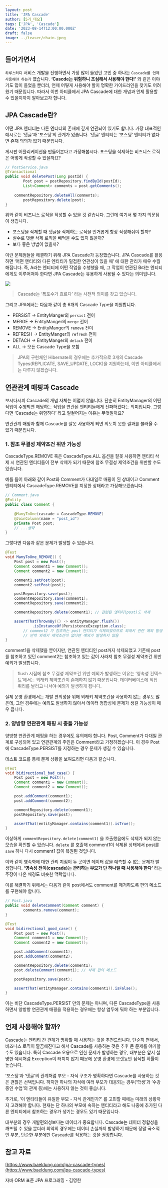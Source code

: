```yaml
---
layout: post
title: 'JPA Cascade'
author: [5기_테오]
tags: ['JPA', 'Cascade']
date: '2023-08-14T12:00:00.000Z'
draft: false
image: ../teaser/chain.jpeg
---
```


## 들어가면서

`하루스터디` 서비스 개발을 진행하면서 가장 많이 들었던 고민 중 하나는 `Cascade를 언제 사용해야 하는가` 였습니다. **‘Cascde는 위험하니 조심해서 사용해야 한다!’** 와 같은 이야기도 많이 들었을 뿐더러, 언제 어떻게 사용해야 할지 명확한 가이드라인을 찾기도 어려웠기 때문입니다. 따라서 이번 아티클에서 JPA Cascade에 대한 개념과 언제 활용할 수 있을지까지 알아보고자 합니다.

## JPA Cascade란?

어떤 JPA 엔티티는 다른 엔티티의 존재에 깊게 연관되어 있기도 합니다. 가장 대표적인 예시로는 ‘댓글’과 ‘포스팅’의 관계가 있습니다. ‘댓글’ 엔티티는 ‘포스팅’ 엔티티가 없다면 존재 의의가 없기 때문입니다.

게시판 어플리케이션을 만들어본다고 가정해봅시다. 포스팅을 삭제하는 비즈니스 로직은 어떻게 작성할 수 있을까요?

```java
// PostService.java
@Transactional
public void deletePost(Long postId) {
		Post post = postRepository.findById(postId);
		List<Comment> comments = post.getComments();
		
    commentRepository.deleteAll(comments);
		postRepository.delete(post);
}
```

위와 같이 비즈니스 로직을 작성할 수 있을 것 같습니다. 그런데 여기서 몇 가지 의문점이 생깁니다.

- 포스팅을 삭제할 때 댓글을 삭제하는 로직을 번거롭게 항상 작성해줘야 할까?
- 실수로 댓글 삭제 로직을 빼먹을 수도 있지 않을까?
- 보다 좋은 방법이 없을까?

이런 문제점들을 해결하기 위해 JPA Cascade가 등장했습니다. JPA Cascade를 활용하면 ‘어떤 엔티티와 다른 엔티티가 밀접한 연관성이 있을 때’ 에 대한 관리가 매우 수월해집니다. 즉, A라는 엔티티에 어떤 작업을 수행했을 때, 그 작업이 연관된 B라는 엔티티에게도 이루어져야 한다면 JPA Cascade는 유용하게 사용될 수 있다는 의미입니다.

<img src="../imges/2023-08-14-JPA_01.png">

> Cascade는 ‘폭포수가 흐르다’ 라는 사전적 의미를 갖고 있습니다.

그리고 JPA에서는 다음과 같이 총 6개의 Cascade Type을 지원합니다.

- PERSIST → EntityManger의 `persist` 전이
- MERGE → EntityManger의 `merge` 전이
- REMOVE → EntityManger의 `remove` 전이
- REFRESH → EntityManger의 `refresh` 전이
- DETACH → EntityManger의 `detach` 전이
- ALL → 모든 Cascade Type을 포함

> JPA의 구현체인 Hibernate의 경우에는 추가적으로 3개의 Cascade Types(REPLICATE, SAVE_UPDATE, LOCK)을 지원하는데, 이번 아티클에서는 다루지 않겠습니다.

## 연관관계 매핑과 Cascade

보시다시피 Cascade의 개념 자체는 어렵지 않습니다. 단순히 EntityManager의 어떤 작업이 수행되면 해당하는 작업을 연관된 엔티티들에게 전파하겠다는 의미입니다. 그렇다면 ‘Cascade는 위험하다’ 라고 일컬어지는 이유는 무엇일까요?

연관관계 매핑과 함께 Cascade를 잘못 사용하게 되면 의도치 못한 결과를 불러올 수 있기 때문입니다.

### 1. 참조 무결성 제약조건 위반 가능성

CascadeType.REMOVE 혹은 CascadeType.ALL 옵션을 잘못 사용하면 엔티티 삭제 시 연관된 엔티티들이 전부 삭제가 되기 때문에 참조 무결성 제약조건을 위반할 수도 있습니다.

예를 들어 아래와 같이 Post와 Comment가 다대일로 매핑이 된 상태이고 Comment 엔티티에서 CascadeType.REMOVE를 지정한 상태라고 가정해보겠습니다.

```java
// Comment.java
@Entity
public class Comment {
	
	@ManyToOne(cascade = CascadeType.REMOVE)
	@JoinColumn(name = "post_id")
	private Post post;
	// ...생략
}
```

그렇다면 다음과 같은 문제가 발생할 수 있습니다.

```java
@Test
void ManyToOne_REMOVE() {
    Post post = new Post();
    Comment comment1 = new Comment();
    Comment comment2 = new Comment();

    comment1.setPost(post);
    comment2.setPost(post);

    postRepository.save(post);
    commentRepository.save(comment1);
    commentRepository.save(comment2);

    commentRepository.delete(comment1); // 관련된 엔티티(post)도 삭제

    assertThatThrownBy(() -> entityManager.flush()) 
            .isInstanceOf(PersistenceException.class);
		// comment2 가 참조하는 post 엔티티가 삭제되었으므로 외래키 관련 예외 발생
		// 만약 외래키 제약조건이 없다면 예외가 발생하지 않음
}
```

comment1을 삭제했을 뿐이지만, 연관된 엔티티인 post까지 삭제되었고 기존에 post를 참조하고 있던 comment2는 참조하고 있는 값이 사라져 참조 무결성 제약조건 위반 예외가 발생합니다.

> flush 시점에 참조 무결성 제약조건 위반 예외가 발생하는 이유는 ‘영속성 컨텍스트’에서는 외래키 제약조건이 존재하지 않기 때문입니다. 데이터베이스에 직접 쿼리를 날리고 나서야 예외가 발생하게 됩니다.

실제 운영 환경에서는 개발 편의성을 위해 외래키 제약조건을 사용하지 않는 경우도 많은데, 그런 경우에는 예외도 발생하지 않아서 데이터 정합성에 문제가 생길 가능성이 매우 큽니다.

### 2. 양방향 연관관계 매핑 시 충돌 가능성

양방향 연관관계 매핑을 하는 경우에도 유의해야 합니다. Post, Comment가 다대일 관계로 구성되어 있고 연관관계의 주인은 Comment라고 가정하겠습니다. 이 경우 Post에 CascadeType.PERSIST를 지정하는 경우 문제가 생길 수 있습니다.

테스트 코드를 통해 문제 상황을 보여드리면 다음과 같습니다.

```java
@Test
void bidirectional_bad_case() {
    Post post = new Post();
    Comment comment1 = new Comment();
    Comment comment2 = new Comment();

    post.addComment(comment1);
    post.addComment(comment2);

    commentRepository.delete(comment1);
    postRepository.save(post);

    assertThat(entityManager.contains(comment1)).isTrue();
}
```

이상하게 `commentRepository.delete(comment1)` 을 호출했음에도 삭제가 되지 않는 모습을 확인할 수 있습니다. `delete` 를 호출해 comment1이 삭제된 상태에서 post를 `save` 하니 다시 comment1 값이 복원된 것입니다.

이와 같이 영속화에 대한 관리 지점이 두 곳이면 데이터 값을 예측할 수 없는 문제가 발생합니다. **‘영속성 전이(cascade)는 관리하는 부모가 단 하나일 때 사용해야 한다’** 라는 주장이 나온 배경도 비슷한 맥락입니다.

이를 해결하기 위해서는 다음과 같이 post에서도 comment를 제거하도록 편의 메소드를 구현해야 합니다.

```java
// Post.java
public void deleteComment(Comment comment) {
        comments.remove(comment);
}
```

```java
@Test
void bidirectional_good_case() {
    Post post = new Post();
    Comment comment1 = new Comment();
    Comment comment2 = new Comment();

    post.addComment(comment1);
    post.addComment(comment2);

    commentRepository.delete(comment1);
    post.deleteComment(comment1); // 삭제 편의 메소드

    postRepository.save(post);

    assertThat(entityManager.contains(comment1)).isFalse();
}
```

이는 비단 CascadeType.PERSIST 만의 문제는 아니며, 다른 CascadeType을 사용하면서 양방향 연관관계 매핑을 적용하는 경우에는 항상 염두에 둬야 하는 부분입니다.

## 언제 사용해야 할까?

Cascade는 엔티티 간 관계가 명확할 때 사용하는 것을 추천드립니다. 단순히 편해서, 비즈니스 로직이 깔끔해진다고 해서 Cascade를 사용하는 것은 추후 큰 문제를 야기할 수도 있습니다. 특히 Cascade 오용으로 인한 문제가 발생하는 경우, 대부분은 앞서 설명한 예시처럼 Exception이 터지지 않기 때문에 운영 환경에 오랫동안 잠식할 확률이 높습니다.

‘포스팅’과 ‘댓글’의 관계처럼 부모 - 자식 구조가 명확하다면 Cascade를 사용하는 것은 괜찮은 선택입니다. 하지만 하나의 자식에 여러 부모가 대응되는 경우(‘학생’과 ‘수강중인 수업’의 관계 등)에는 사용하지 않는 것이 좋습니다.

추가로, ‘이 엔티티들이 유일한 부모 - 자식 관계인가?’ 를 고민할 때에는 미래의 상황까지 고려해야 합니다. 현재는 단 하나의 부모에 속하는 엔티티라고 해도 나중에 추가된 다른 엔티티에서 참조하는 경우가 생기는 경우도 있기 때문입니다.

대부분의 경우 개발편의성보다는 데이터가 중요합니다. Cascade는 데이터 정합성을 깨뜨릴 수 있을 뿐더러 최악의 경우에는 데이터 손실까지 발생하기 때문에 정말 국소적인 부분, 단순한 부분에만 Cascade를 적용하는 것을 권장합니다.

## 참고 자료

[https://www.baeldung.com/jpa-cascade-types](https://www.baeldung.com/jpa-cascade-types)

자바 ORM 표준 JPA 프로그래밍 - 김영한
